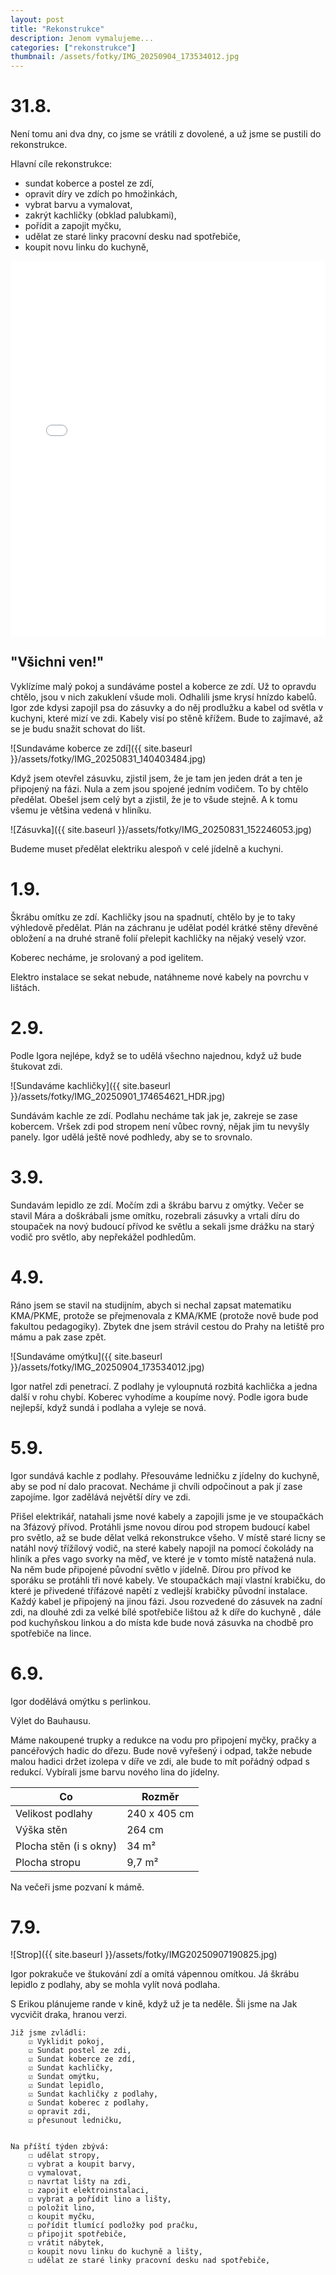 ```yaml
---
layout: post
title: "Rekonstrukce"
description: Jenom vymalujeme...
categories: ["rekonstrukce"]
thumbnail: /assets/fotky/IMG_20250904_173534012.jpg
---
```


# 31.8.
Není tomu ani dva dny, co jsme se vrátili z dovolené, a už jsme se pustili do rekonstrukce.

Hlavní cíle rekonstrukce:
- sundat koberce a postel ze zdí,
- opravit díry ve zdích po hmožinkách,
- vybrat barvu a vymalovat,
- zakrýt kachličky (obklad palubkami),
- pořídit a zapojit myčku,
- udělat ze staré linky pracovní desku nad spotřebiče,
- koupit novu linku do kuchyně,

<embed src="{{ site.baseurl }}/assets/Oznámení_o_rekonstrukci.pdf" width="100%" height="600" type="application/pdf">

## "Všichni ven!"
Vyklízíme malý pokoj a sundáváme postel a koberce ze zdí. Už to opravdu chtělo, jsou v nich zakuklení všude moli. Odhalili jsme krysí hnízdo kabelů. Igor zde kdysi zapojil psa do zásuvky a do něj prodlužku a kabel od světla v kuchyni, které mizí ve zdi. Kabely visí po stěně křížem. Bude to zajímavé, až se je budu snažit schovat do lišt.

![Sundaváme koberce ze zdí]({{ site.baseurl }}/assets/fotky/IMG_20250831_140403484.jpg)

Když jsem otevřel zásuvku, zjistil jsem, že je tam jen jeden drát a ten je připojený na fázi. Nula a zem jsou spojené jedním vodičem. To by chtělo předělat. Obešel jsem celý byt a zjistil, že je to všude stejně. A k tomu všemu je většina vedená v hliníku.

![Zásuvka]({{ site.baseurl }}/assets/fotky/IMG_20250831_152246053.jpg)

Budeme muset předělat elektriku alespoň v celé jídelně a kuchyni. 

# 1.9.
Škrábu omítku ze zdí. Kachličky jsou na spadnutí, chtělo by je to taky výhledově předělat. Plán na záchranu je udělat podél krátké stěny dřevěné obložení a na druhé straně folií přelepit kachličky na nějaký veselý vzor.

Koberec necháme, je srolovaný a pod igelitem. 

Elektro instalace se sekat nebude, natáhneme nové kabely na povrchu v lištách.

# 2.9.
Podle Igora nejlépe, když se to udělá všechno najednou, když už bude štukovat zdi.

![Sundaváme kachličky]({{ site.baseurl }}/assets/fotky/IMG_20250901_174654621_HDR.jpg)

Sundávám kachle ze zdí. Podlahu necháme tak jak je, zakreje se zase kobercem. Vršek zdi pod stropem není vůbec rovný, nějak jim tu nevyšly panely. Igor udělá ještě nové podhledy, aby se to srovnalo.

# 3.9.

Sundavám lepidlo ze zdí. Močím zdi a škrábu barvu z omýtky.
Večer se stavil Mára a doškrábali jsme omítku, rozebrali zásuvky a vrtali díru do stoupaček na nový budoucí přívod ke světlu a sekali jsme drážku na starý vodič pro světlo, aby nepřekážel podhledům.

# 4.9.
Ráno jsem se stavil na studijním, abych si nechal zapsat matematiku KMA/PKME, protože se přejmenovala z KMA/KME (protože nově bude pod fakultou pedagogiky). Zbytek dne jsem strávil cestou do Prahy na letiště pro mámu a pak zase zpět.

![Sundaváme omýtku]({{ site.baseurl }}/assets/fotky/IMG_20250904_173534012.jpg)

Igor natřel zdi penetrací. Z podlahy je vyloupnutá rozbitá kachlička a jedna další v rohu chybí. Koberec vyhodíme a koupíme nový. Podle igora bude nejlepší, když sundá i podlaha a vyleje se nová. 

# 5.9.

Igor sundává kachle z podlahy. Přesouváme ledničku z jídelny do kuchyně, aby se pod ní dalo pracovat. Necháme ji chvíli odpočinout a pak jí zase zapojíme. 
Igor zadělává největší díry ve zdi.

Přišel elektrikář, natahali jsme nové kabely a zapojili jsme je ve stoupačkách na 3fázový přívod. Protáhli jsme novou dírou pod stropem budoucí kabel pro světlo, až se bude dělat velká rekonstrukce všeho. V místě staré licny se natáhl nový třížílový vodič, na steré kabely napojil na pomocí čokolády na hliník a přes vago svorky na měď, ve které je v tomto místě natažená nula. Na něm bude připojené původní světlo v jídelně.
Dírou pro přívod ke sporáku se protáhli tři nové kabely. Ve stoupačkách mají vlastní krabičku, do které je přivedené třífázové napětí z vedlejší krabičky původní instalace. Každý kabel je připojený na jinou fázi. Jsou rozvedené do zásuvek na zadní zdi, na dlouhé zdi za velké bílé spotřebiče lištou až k díře do kuchyně , dále pod kuchyňskou linkou a do místa kde bude nová zásuvka na chodbě pro spotřebiče na lince.

# 6.9.

Igor dodělává omýtku s perlinkou.

Výlet do Bauhausu.

Máme nakoupené trupky a redukce na vodu pro připojení myčky, pračky a pancéřových hadic do dřezu. Bude nově vyřešený i odpad, takže nebude malou hadici držet izolepa v díře ve zdi, ale bude to mít pořádný odpad s redukcí. Vybírali jsme barvu nového lina do jídelny. 

| Co | Rozměr |
|-----|--------|
| Velikost podlahy | 240 x 405 cm |
| Výška stěn | 264 cm |
| Plocha stěn (i s okny) | 34 m² |
| Plocha stropu | 9,7 m² |

Na večeři jsme pozvaní k mámě.

# 7.9.

![Strop]({{ site.baseurl }}/assets/fotky/IMG20250907190825.jpg)


Igor pokrakuče ve štukování zdí a omítá vápennou omítkou. Já škrábu lepidlo z podlahy, aby se mohla vylít nová podlaha.

S Erikou plánujeme rande v kině, když už je ta neděle. Šli jsme na Jak vycvičit draka, hranou verzi.

    Již jsme zvládli:
        ☑ Vyklidit pokoj,
        ☑ Sundat postel ze zdi,
        ☑ Sundat koberce ze zdí,
        ☑ Sundat kachličky,
        ☑ Sundat omýtku,
        ☑ Sundat lepidlo,
        ☑ Sundat kachličky z podlahy,
        ☑ Sundat koberec z podlahy,
        ☑ opravit zdi,
        ☑ přesunout ledničku,


    Na příští týden zbývá:
        ☐ udělat stropy,
        ☐ vybrat a koupit barvy,
        ☐ vymalovat,
        ☐ navrtat lišty na zdi,
        ☐ zapojit elektroinstalaci,
        ☐ vybrat a pořídit lino a lišty,
        ☐ položit lino,
        ☐ koupit myčku,
        ☐ pořídit tlumící podložky pod pračku,
        ☐ připojit spotřebiče,
        ☐ vrátit nábytek,
        ☐ koupit novu linku do kuchyně a lišty,
        ☐ udělat ze staré linky pracovní desku nad spotřebiče,


